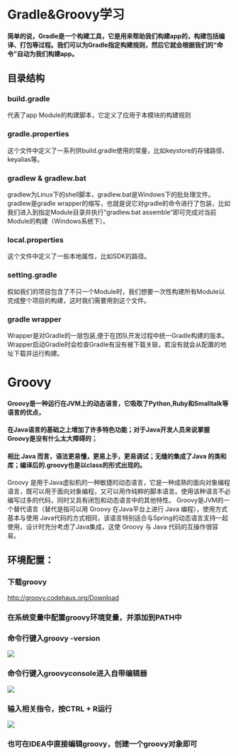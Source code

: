 # Gradle&Groovy学习

#### 简单的说，Gradle是一个构建工具，它是用来帮助我们构建app的，构建包括编译、打包等过程。我们可以为Gradle指定构建规则，然后它就会根据我们的“命令”自动为我们构建app。

## 目录结构

### build.gradle
代表了app Module的构建脚本，它定义了应用于本模块的构建规则
### gradle.properties
这个文件中定义了一系列供build.gradle使用的常量，比如keystore的存储路径、keyalias等。
### gradlew & gradlew.bat
gradlew为Linux下的shell脚本，gradlew.bat是Windows下的批处理文件。gradlew是gradle wrapper的缩写，也就是说它对gradle的命令进行了包装，比如我们进入到指定Module目录并执行“gradlew.bat assemble”即可完成对当前Module的构建（Windows系统下）。
### local.properties
这个文件中定义了一些本地属性，比如SDK的路径。
### setting.gradle
假如我们的项目包含了不只一个Module时，我们想要一次性构建所有Module以完成整个项目的构建，这时我们需要用到这个文件。
### gradle wrapper
Wrapper是对Gradle的一层包装,便于在团队开发过程中统一Gradle构建的版本。  
Wrapper启动Gradle时会检查Gradle有没有被下载关联，若没有就会从配置的地址下载并运行构建。

# Groovy

#### Groovy是一种运行在JVM上的动态语言，它吸取了Python,Ruby和Smalltalk等语言的优点，
#### 在Java语言的基础之上增加了许多特色功能；对于Java开发人员来说掌握Groovy是没有什么太大障碍的；
#### 相比 Java 而言，语法更易懂，更易上手，更易调试；无缝的集成了Java 的类和库；编译后的.groovy也是以class的形式出现的。
Groovy 是用于Java虚拟机的一种敏捷的动态语言，它是一种成熟的面向对象编程语言，既可以用于面向对象编程，又可以用作纯粹的脚本语言。使用该种语言不必编写过多的代码，同时又具有闭包和动态语言中的其他特性。
Groovy是JVM的一个替代语言（替代是指可以用 Groovy 在Java平台上进行 Java 编程），使用方式基本与使用 Java代码的方式相同，该语言特别适合与Spring的动态语言支持一起使用，设计时充分考虑了Java集成，这使 Groovy 与 Java 代码的互操作很容易。
## 环境配置：
### 下载groovy
http://groovy.codehaus.org/Download
### 在系统变量中配置groovy环境变量，并添加到PATH中
### 命令行键入groovy -version
![](https://github.com/gaoynui/AndroidTV-learning/blob/master/pics/groovy%E7%89%88%E6%9C%AC.PNG?raw=true)
### 命令行键入groovyconsole进入自带编辑器
![](https://github.com/gaoynui/AndroidTV-learning/blob/master/pics/groovyconsole.PNG?raw=true)
### 输入相关指令，按CTRL + R运行
![](https://github.com/gaoynui/AndroidTV-learning/blob/master/pics/groovyconsole%E7%BC%96%E8%BE%91%E7%A4%BA%E4%BE%8B.PNG?raw=true)

### 也可在IDEA中直接编辑groovy，创建一个groovy对象即可